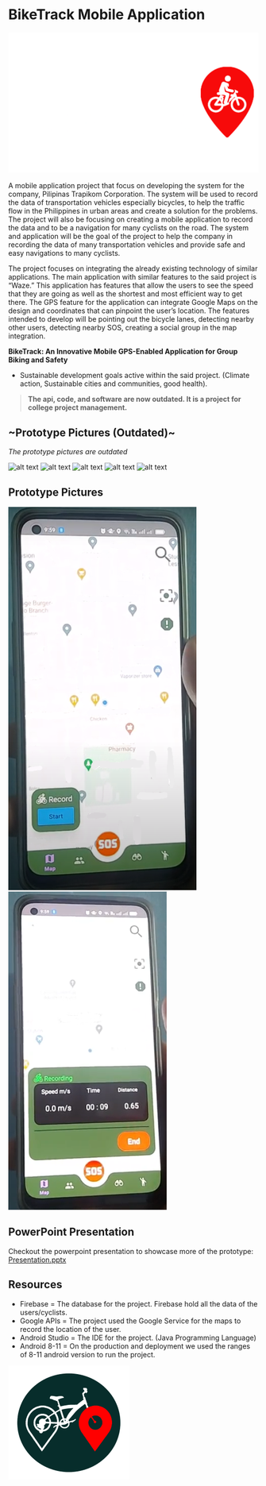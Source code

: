 # BikeTrack Mobile Application

![BikeTrackLogo](logoapp1.png)

A mobile application project that focus on developing the system for the company, Pilipinas Trapikom Corporation. The system will be used to record the data of transportation vehicles 
especially bicycles, to help the traffic flow in the Philippines in urban areas and create a solution for the problems. The project will also be focusing on creating a mobile application 
to record the data and to be a navigation for many cyclists on the road. The system and application will be the goal of the project to help the company in recording the data of many 
transportation vehicles and provide safe and easy navigations to many cyclists.

The project focuses on integrating the already existing technology of similar applications. The main application with similar features to the said project is “Waze.” This application 
has features that allow the users to see the speed that they are going as well as the shortest and most efficient way to get there. The GPS feature for the application can integrate 
Google Maps on the design and coordinates that can pinpoint the user’s location. The features intended to develop will be pointing out the bicycle lanes, detecting nearby other users, 
detecting nearby SOS, creating a social group in the map integration.

**BikeTrack: An Innovative Mobile GPS-Enabled Application for Group Biking and Safety**
- Sustainable development goals active within the said project. (Climate action, Sustainable cities and communities, good health).

> **The api, code, and software are now outdated. It is a project for college project management.**


## ~Prototype Pictures (Outdated)~
*The prototype pictures are outdated*

![alt text](prototype1.png)
![alt text](prototype2.png)
![alt text](prototype3.png)
![alt text](prototype4.png)
![alt text](prototype5.png)

## Prototype Pictures

![realpictures](realprototype1.png)
![realpictures](realprototype2.png)


## PowerPoint Presentation
Checkout the powerpoint presentation to showcase more of the prototype: [Presentation.pptx](https://github.com/ast2u/BikeTrack/blob/master/BikeTrack_Project.pptx)

## Resources
- Firebase = The database for the project. Firebase hold all the data of the users/cyclists.
- Google APIs = The project used the Google Service for the maps to record the location of the user.
- Android Studio = The IDE for the project. (Java Programming Language)
- Android 8-11 = On the production and deployment we used the ranges of 8-11 android version to run the project.


![Ride with BikeTrack](logoapp.png)

